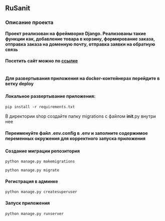 ## RuSanit 
### Описание проекта

**Проект реализован на фреймворке Django. Реализованы такие функции как, 
добавление товара в корзину, формирование заказа, отправка заказа на доменную почту, 
отправка заявки на обратную связь**
#### Посетить сайт можно по [ссылке](https://rs-eco.ru/)
#
#### Для развертывания приложения на docker-контейнерах перейдите в ветку deploy
###
#### Локальное развертывание приложения:

```pip install -r requirements.txt```

В директории shop создайте папку migrations с файлом __init__.py внутри нее
#### Переименуйте файл .env.config в .env и заполните содержимое переменных окружения для корректного запуска приложения

###

#### Создание миграции репозитория

```python manage.py makemigrations```

```python manage.py migrate```

#### Регистрация в админке

```python manage.py createsuperuser```

#### Запуск приложения

```python manage.py runserver```